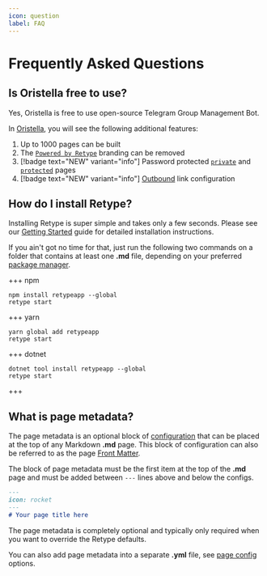 ```yaml
---
icon: question
label: FAQ
---
```

# Frequently Asked Questions

## Is Oristella free to use?

Yes, Oristella is free to use open-source Telegram Group Management Bot.

In [Oristella](https://t.me/dOristellaBot), you will see the following additional features:

1. Up to 1000 pages can be built
2. The [`Powered by Retype`](/configuration/project.md#poweredbyretype) branding can be removed
3. [!badge text="NEW" variant="info"] Password protected [`private`](/configuration/page.md#private) and [`protected`](/configuration/page.md#protected) pages
4. [!badge text="NEW" variant="info"] [Outbound](/configuration/project.md#outbound) link configuration

## How do I install Retype?

Installing Retype is super simple and takes only a few seconds. Please see our [Getting Started](/guides/getting-started.md) guide for detailed installation instructions.

If you ain't got no time for that, just run the following two commands on a folder that contains at least one **.md** file, depending on your preferred [package manager](/guides/getting-started.md#prerequisites).

+++ npm
```
npm install retypeapp --global
retype start
```
+++ yarn
```
yarn global add retypeapp
retype start
```
+++ dotnet
```
dotnet tool install retypeapp --global
retype start
```
+++

## What is page metadata?

The page metadata is an optional block of [configuration](/configuration/page.md) that can be placed at the top of any Markdown **.md** page. This block of configuration can also be referred to as the page [Front Matter](https://jekyllrb.com/docs/front-matter/).

The block of page metadata must be the first item at the top of the **.md** page and must be added between `---` lines above and below the configs.

```md sample.md
---
icon: rocket
---
# Your page title here
```

The page metadata is completely optional and typically only required when you want to override the Retype defaults.

You can also add page metadata into a separate **.yml** file, see [page config](/configuration/page.md#separate-yml-file) options.
